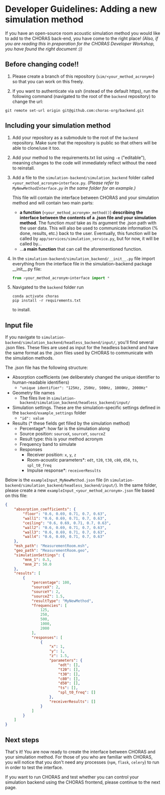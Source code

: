 # Developer Guidelines: Adding a new simulation method

If you have an open-source room acoustic simulation method you would like to add to the CHORAS back-end, you have come to the right place! _(Also, if you are reading this in preparation for the CHORAS Developer Workshop, you have found the right document :))_

## Before changing code!!
1. Please create a branch of this repository (`sim/<your_method_acronym>`) so that you can work on this freely. 

2. If you want to authenticate via ssh (instead of the default https), run the following command (navigated to the root of the `backend` repository) to change the url:
``` shell
git remote set-url origin git@github.com:choras-org/backend.git
```

## Including your simulation method

1. Add your repository as a submodule to the root of the `backend` repository. Make sure that the repository is public so that others will be able to clone/use it too.

2. Add your method to the requirements.txt list using `-e` ("editable"), meaning changes to the code will immediately reflect without the need to reinstall. 

3. Add a file to the `simulation-backend/simulation_backend` folder called `<your_method_acronym>interface.py`. _(Please refer to `MyNewMethodInterface.py` in the same folder for an example.)_

    This file will contain the interface between CHORAS and your simulation method and will contain two main parts:

    - **a function** (`<your_method_acronym>_method()`) **describing the interface between the contents of a .json file and your simulation method**. The function *must* take as its argument the .json path with the user data. This will also be used to communicate information (% done, results, etc.) back to the user. Eventually, this function will be called by `app/services/simulation_service.py`, but for now, it will be called by...
    - ...**a main function** that can call the aforementioned function.

    

4. In the `simulation-backend/simulation_backend/__init__.py` file import everything from the interface file in the simulation-backend package \_\_init\_\_.py file: 

    ```python
    from <your_method_acronym>interface import *
    ```
   
5. Navigated to the `backend` folder run

    ``` shell
    conda activate choras
    pip install -r requirements.txt
    ```

    to install.

## Input file
If you navigate to `simulation-backend/simulation_backend/headless_backend/input/`, you'll find several .json files. These files are used as input for the headless backend and have the same format as the .json files used by CHORAS to communicate with the simulation methods.

The .json file has the following structure:

- Absorption coefficients (we deliberately changed the unique identifier to human-readable identifiers)
    - `"unique identifier": "125Hz, 250Hz, 500Hz, 1000Hz, 2000Hz"`
- Geometry file names
    - The files live in `simulation-backend/simulation_backend/headless_backend/input/`
- Simulation settings. These are the simulation-specific settings defined in the `backend/example_settings` folder
    - `"id": value`
- Results (* these fields get filled by the simulation method)
    - Percentage*: how far is the simulation along
    - Source position: `sourceX`, `sourceY`, `sourceZ`
    - Result type: this is your method acronym
    - Frequency band to simulate
    - Responses
        - Receiver position: `x`, `y`, `z`
        - Room-acoustic parameters*: `edt`, `t20`, `t30`, `c80`, `d50`, `ts`, `spl_t0_freq`
        - Impulse response*: `receiverResults`

Below is the `exampleInput_MyNewMethod.json` file (in `simulation-backend/simulation_backend/headless_backend/input/`). In the same folder, please create a new `exampleInput_<your_method_acronym>.json` file based on this file:

```json
{
    "absorption_coefficients": {
        "floor": "0.6, 0.69, 0.71, 0.7, 0.63",
        "wall1": "0.6, 0.69, 0.71, 0.7, 0.63",
        "ceiling": "0.6, 0.69, 0.71, 0.7, 0.63",
        "wall2": "0.6, 0.69, 0.71, 0.7, 0.63",
        "wall3": "0.6, 0.69, 0.71, 0.7, 0.63",
        "wall4": "0.6, 0.69, 0.71, 0.7, 0.63"
    },
    "msh_path": "MeasurementRoom.msh",
    "geo_path": "MeasurementRoom.geo",
    "simulationSettings": {
        "mnm_1": 0.5,
        "mnm_2": 50.0
    },
    "results": [
        {
            "percentage": 100,
            "sourceX": 2,
            "sourceY": 2,
            "sourceZ": 1.5,
            "resultType": "MyNewMethod",
            "frequencies": [
                125,
                250,
                500,
                1000,
                2000
            ],
            "responses": [
                {
                    "x": 1,
                    "y": 1,
                    "z": 1.5,
                    "parameters": {
                        "edt": [],
                        "t20": [],
                        "t30": [],
                        "c80": [],
                        "d50": [],
                        "ts": [],
                        "spl_t0_freq": []
                    },
                    "receiverResults": []
                }
            ]
        }
    ]
}
```

## Next steps
That's it! You are now ready to create the interface between CHORAS and your simulation method. For those of you who are familiar with CHORAS, you will notice that you don't need any processes (`npm`, `flask`, `celery`) to run in order to test the interface. 

If you want to run CHORAS and test whether you can control your simulation backend using the CHORAS frontend, please continue to the next page.